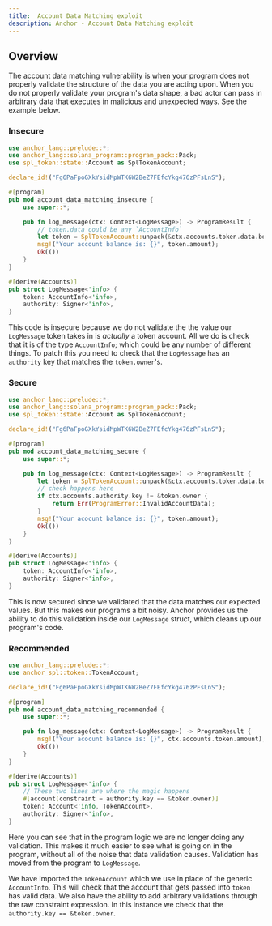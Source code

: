 ```yaml
---
title:  Account Data Matching exploit
description: Anchor - Account Data Matching exploit
---
```


## Overview
The account data matching vulnerability is when your program does not properly validate the structure of the data you are acting upon.
When you do not properly validate your program's data shape, a bad actor can pass in arbitrary data that executes in malicious and unexpected ways.
See the example below.
### Insecure

```rust
use anchor_lang::prelude::*;
use anchor_lang::solana_program::program_pack::Pack;
use spl_token::state::Account as SplTokenAccount;

declare_id!("Fg6PaFpoGXkYsidMpWTK6W2BeZ7FEfcYkg476zPFsLnS");

#[program]
pub mod account_data_matching_insecure {
    use super::*;

    pub fn log_message(ctx: Context<LogMessage>) -> ProgramResult {
        // token.data could be any `AccountInfo`
        let token = SplTokenAccount::unpack(&ctx.accounts.token.data.borrow())?;
        msg!("Your account balance is: {}", token.amount);
        Ok(())
    }
}

#[derive(Accounts)]
pub struct LogMessage<'info> {
    token: AccountInfo<'info>,
    authority: Signer<'info>,
}
```
This code is insecure because we do not validate the the value our `LogMessage` token takes in is *actually* a token account.
All we do is check that it is of the type `AccountInfo`; which could be any number of different things.
To patch this you need to check that the `LogMessage` has an `authority` key that matches the `token.owner`'s.

### Secure

```rust
use anchor_lang::prelude::*;
use anchor_lang::solana_program::program_pack::Pack;
use spl_token::state::Account as SplTokenAccount;

declare_id!("Fg6PaFpoGXkYsidMpWTK6W2BeZ7FEfcYkg476zPFsLnS");

#[program]
pub mod account_data_matching_secure {
    use super::*;

    pub fn log_message(ctx: Context<LogMessage>) -> ProgramResult {
        let token = SplTokenAccount::unpack(&ctx.accounts.token.data.borrow())?;
        // check happens here
        if ctx.accounts.authority.key != &token.owner {
            return Err(ProgramError::InvalidAccountData);
        }
        msg!("Your acocunt balance is: {}", token.amount);
        Ok(())
    }
}

#[derive(Accounts)]
pub struct LogMessage<'info> {
    token: AccountInfo<'info>,
    authority: Signer<'info>,
}
```
This is now secured since we validated that the data matches our expected values.
But this makes our programs a bit noisy.
Anchor provides us the ability to do this validation inside our `LogMessage` struct, which cleans up our program's code.

### Recommended
```rust
use anchor_lang::prelude::*;
use anchor_spl::token::TokenAccount;

declare_id!("Fg6PaFpoGXkYsidMpWTK6W2BeZ7FEfcYkg476zPFsLnS");

#[program]
pub mod account_data_matching_recommended {
    use super::*;

    pub fn log_message(ctx: Context<LogMessage>) -> ProgramResult {
        msg!("Your acocunt balance is: {}", ctx.accounts.token.amount);
        Ok(())
    }
}

#[derive(Accounts)]
pub struct LogMessage<'info> {
    // These two lines are where the magic happens
    #[account(constraint = authority.key == &token.owner)]
    token: Account<'info, TokenAccount>,
    authority: Signer<'info>,
}
```
Here you can see that in the program logic we are no longer doing any validation.
This makes it much easier to see what is going on in the program, without all of the noise that data validation causes.
Validation has moved from the program to `LogMessage`.


We have imported the `TokenAccount` which we use in place of the generic `AccountInfo`.
This will check that the account that gets passed into `token` has valid data.
We also have the ability to add arbitrary validations through the raw constraint expression.
In this instance we check that the `authority.key == &token.owner`.
